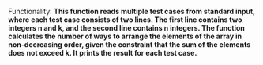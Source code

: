 Functionality: **This function reads multiple test cases from standard input, where each test case consists of two lines. The first line contains two integers n and k, and the second line contains n integers. The function calculates the number of ways to arrange the elements of the array in non-decreasing order, given the constraint that the sum of the elements does not exceed k. It prints the result for each test case.**
